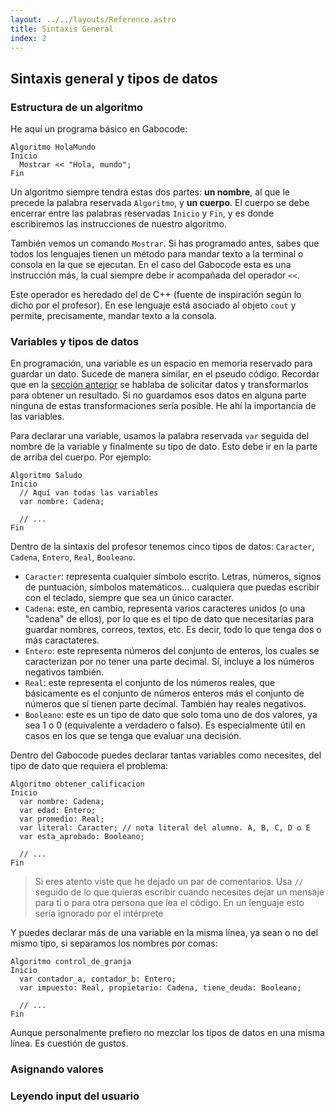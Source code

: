 ```yaml
---
layout: ../../layouts/Reference.astro
title: Sintaxis General
index: 2
---
```


## Sintaxis general y tipos de datos

### Estructura de un algoritmo

He aquí un programa básico en Gabocode:

```gabo
Algoritmo HolaMundo
Inicio
  Mostrar << "Hola, mundo";
Fin
```

Un algoritmo siempre tendrá estas dos partes: **un nombre**, al que le precede la palabra reservada `Algoritmo`, y **un cuerpo**. El cuerpo se debe encerrar entre las palabras reservadas `Inicio` y `Fin`, y es donde escribiremos las instrucciones de nuestro algoritmo.

También vemos un comando `Mostrar`. Si has programado antes, sabes que todos los lenguajes tienen un método para mandar texto a la terminal o consola en la que se ejecutan. En el caso del Gabocode esta es una instrucción más, la cual siempre debe ir acompañada del operador `<<`.

Este operador es heredado del de C++ (fuente de inspiración según lo dicho por el profesor). En ese lenguaje está asociado al objeto `cout` y permite, precisamente, mandar texto a la consola.

### Variables y tipos de datos

En programación, una variable es un espacio en memoria reservado para guardar un dato. Sucede de manera similar, en el pseudo código. Recordar que en la [sección anterior](/gabocode/referencia/introduccion) se hablaba de solicitar datos y transformarlos para obtener un resultado. Si no guardamos esos datos en alguna parte ninguna de estas transformaciones sería posible. He ahí la importancia de las variables.

Para declarar una variable, usamos la palabra reservada `var` seguida del nombre de la variable y finalmente su tipo de dato. Esto debe ir en la parte de arriba del cuerpo. Por ejemplo:

```gabo
Algoritmo Saludo
Inicio
  // Aquí van todas las variables
  var nombre: Cadena;

  // ...
Fin
```

Dentro de la sintaxis del profesor tenemos cinco tipos de datos: `Caracter`, `Cadena`, `Entero`, `Real`, `Booleano`.

- `Caracter`: representa cualquier símbolo escrito. Letras, números, signos de puntuación, símbolos matemáticos... cualquiera que puedas escribir con el teclado, siempre que sea un único caracter.
- `Cadena`: este, en cambio, representa varios caracteres unidos (o una "cadena" de ellos), por lo que es el tipo de dato que necesitarías para guardar nombres, correos, textos, etc. Es decir, todo lo que tenga dos o más caractateres.
- `Entero`: este representa números del conjunto de enteros, los cuales se caracterizan por no tener una parte decimal. Sí, incluye a los números negativos también.
- `Real`: este representa el conjunto de los números reales, que básicamente es el conjunto de números enteros más el conjunto de números que sí tienen parte decimal. También hay reales negativos.
- `Booleano`: este es un tipo de dato que solo toma uno de dos valores, ya sea 1 o 0 (equivalente a verdadero o falso). Es especialmente útil en casos en los que se tenga que evaluar una decisión.

Dentro del Gabocode puedes declarar tantas variables como necesites, del tipo de dato que requiera el problema:

```gabo
Algoritmo obtener_calificacion
Inicio
  var nombre: Cadena;
  var edad: Entero;
  var promedio: Real;
  var literal: Caracter; // nota literal del alumno. A, B, C, D o E
  var esta_aprobado: Booleano;

  // ...
Fin
```

> Si eres atento viste que he dejado un par de comentarios. Usa `//` seguido de lo que quieras escribir cuando necesites dejar un mensaje para ti o para otra persona que lea el código. En un lenguaje esto sería ignorado por el intérprete

Y puedes declarar más de una variable en la misma línea, ya sean o no del mismo tipo, si separamos los nombres por comas:

```gabo
Algoritmo control_de_granja
Inicio
  var contador_a, contador_b: Entero;
  var impuesto: Real, propietario: Cadena, tiene_deuda: Booleano;

  // ...
Fin
```

Aunque personalmente prefiero no mezclar los tipos de datos en una misma línea. Es cuestión de gustos.

### Asignando valores

### Leyendo input del usuario
